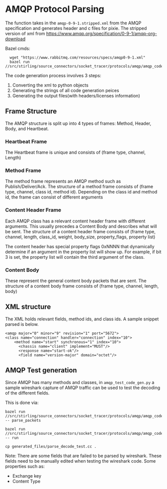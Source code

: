 # AMQP Protocol Parsing

The function takes in the `amqp-0-9-1.stripped.xml` from the AMQP specification and generates header and c files for pixie.
The stripped version of xml from https://www.amqp.org/specification/0-9-1/amqp-org-download

Bazel cmds:
```
  wget "https://www.rabbitmq.com/resources/specs/amqp0-9-1.xml"
  bazel run //src/stirling/source_connectors/socket_tracer/protocols/amqp/amqp_code_generator:update_files
```


The code generation process involves 3 steps:
1. Converting the xml to python objects
2. Generating the strings of all code generation peices
3. Generating the output files(with headers/licenses information)

## Frame Structure
The AMQP structure is split up into 4 types of frames: Method, Header, Body, and Heartbeat.

### Heartbeat Frame
The Heartbeat frame is unique and consists of (frame type, channel, Length)

### Method Frame
The method frame represents an AMQP method such as Publish/Deliver/Ack.
The structure of a method frame consists of (frame type, channel, class id, method id). Depending on the class id and method id, the frame can consist of different arguments

### Content Header Frame
Each AMQP class has a relevant content header frame with different arguments. This usually precedes a Content Body and describes what will be sent.
The structure of a content header frame consists of (frame type, channel, length, class_id, weight, body_size, property_flags, property list)

The content header has special property flags 0xNNNN that dynamically determine if an argument in the property list will show up. For example, if bit 3 is set, the property list will contain the third argument of the class.

### Content Body
These represent the general content body packets that are sent. The structure of a content body frame consists of (frame type, channel, length, body)


## XML structure
The XML holds relevant fields, method ids, and class ids. A sample snippet parsed is below.
```
<amqp major="0" minor="9" revision="1" port="5672">
<class name="connection" handler="connection" index="10">
    <method name="start" synchronous="1" index="10">
      <chassis name="client" implement="MUST"/>
      <response name="start-ok"/>
      <field name="version-major" domain="octet"/>
```


## AMQP Test generation
Since AMQP has many methods and classes, in `amqp_test_code_gen.py` a sample wireshark capture of AMQP traffic can be used to test the decoding of the different fields.

This is done via:
```
bazel run //src/stirling/source_connectors/socket_tracer/protocols/amqp/amqp_code_generator:amqp_test_code_gen -- parse_packets

bazel run //src/stirling/source_connectors/socket_tracer/protocols/amqp/amqp_code_generator:amqp_test_code_gen -- run

cp generated_files/parse_decode_test.cc .
```

Note: There are some fields that are failed to be parsed by wireshark. These fields need to be manually edited when testing the wireshark code.
Some properties such as:
- Exchange key
- Content Type
